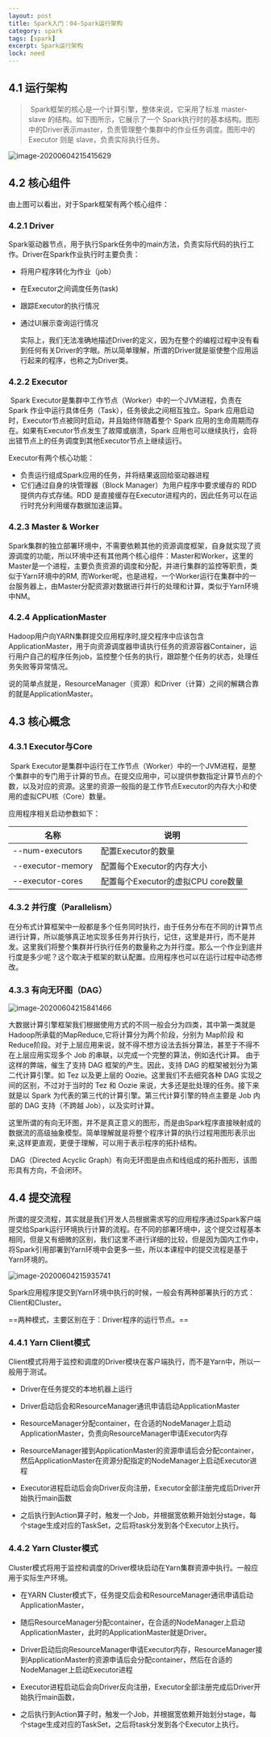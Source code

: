 ```yaml
---
layout: post
title: Spark入门：04-Spark运行架构
category: spark
tags: [spark]
excerpt: Spark运行架构
lock: need
---
```


## 4.1 运行架构

> ​    Spark框架的核心是一个计算引擎，整体来说，它采用了标准 master-slave 的结构。如下图所示，它展示了一个 Spark执行时的基本结构。图形中的Driver表示master，负责管理整个集群中的作业任务调度。图形中的Executor 则是 slave，负责实际执行任务。

![image-20200604215415629](https://lcode-cloudimg.oss-cn-shenzhen.aliyuncs.com/picGO/20200604215415.png)

## 4.2 核心组件

由上图可以看出，对于Spark框架有两个核心组件：

### 4.2.1 Driver

Spark驱动器节点，用于执行Spark任务中的main方法，负责实际代码的执行工作。Driver在Spark作业执行时主要负责：

- 将用户程序转化为作业（job）
- 在Executor之间调度任务(task)
- 跟踪Executor的执行情况
- 通过UI展示查询运行情况

  实际上，我们无法准确地描述Driver的定义，因为在整个的编程过程中没有看到任何有关Driver的字眼。所以简单理解，所谓的Driver就是驱使整个应用运行起来的程序，也称之为Driver类。

### 4.2.2 Executor

​    Spark Executor是集群中工作节点（Worker）中的一个JVM进程，负责在 Spark 作业中运行具体任务（Task），任务彼此之间相互独立。Spark 应用启动时，Executor节点被同时启动，并且始终伴随着整个 Spark 应用的生命周期而存在。如果有Executor节点发生了故障或崩溃，Spark 应用也可以继续执行，会将出错节点上的任务调度到其他Executor节点上继续运行。

  Executor有两个核心功能：

- 负责运行组成Spark应用的任务，并将结果返回给驱动器进程
- 它们通过自身的块管理器（Block Manager）为用户程序中要求缓存的 RDD 提供内存式存储。RDD 是直接缓存在Executor进程内的，因此任务可以在运行时充分利用缓存数据加速运算。

### 4.2.3 Master & Worker

​	Spark集群的独立部署环境中，不需要依赖其他的资源调度框架，自身就实现了资源调度的功能，所以环境中还有其他两个核心组件：Master和Worker，这里的Master是一个进程，主要负责资源的调度和分配，并进行集群的监控等职责，类似于Yarn环境中的RM, 而Worker呢，也是进程，一个Worker运行在集群中的一台服务器上，由Master分配资源对数据进行并行的处理和计算，类似于Yarn环境中NM。

### 4.2.4 ApplicationMaster

​	Hadoop用户向YARN集群提交应用程序时,提交程序中应该包含ApplicationMaster，用于向资源调度器申请执行任务的资源容器Container，运行用户自己的程序任务job，监控整个任务的执行，跟踪整个任务的状态，处理任务失败等异常情况。

​	说的简单点就是，ResourceManager（资源）和Driver（计算）之间的解耦合靠的就是ApplicationMaster。

## 4.3 核心概念

### 4.3.1 Executor与Core

​	Spark Executor是集群中运行在工作节点（Worker）中的一个JVM进程，是整个集群中的专门用于计算的节点。在提交应用中，可以提供参数指定计算节点的个数，以及对应的资源。这里的资源一般指的是工作节点Executor的内存大小和使用的虚拟CPU核（Core）数量。

应用程序相关启动参数如下：

| 名称              | 说明                               |
| ----------------- | ---------------------------------- |
| --num-executors   | 配置Executor的数量                 |
| --executor-memory | 配置每个Executor的内存大小         |
| --executor-cores  | 配置每个Executor的虚拟CPU core数量 |

### 4.3.2 并行度（Parallelism）

​	在分布式计算框架中一般都是多个任务同时执行，由于任务分布在不同的计算节点进行计算，所以能够真正地实现多任务并行执行，记住，这里是并行，而不是并发。这里我们将整个集群并行执行任务的数量称之为并行度。那么一个作业到底并行度是多少呢？这个取决于框架的默认配置。应用程序也可以在运行过程中动态修改。

### 4.3.3 有向无环图（DAG）

![image-20200604215841466](https://lcode-cloudimg.oss-cn-shenzhen.aliyuncs.com/picGO/20200604215841.png)

​	大数据计算引擎框架我们根据使用方式的不同一般会分为四类，其中第一类就是Hadoop所承载的MapReduce,它将计算分为两个阶段，分别为 Map阶段 和 Reduce阶段。对于上层应用来说，就不得不想方设法去拆分算法，甚至于不得不在上层应用实现多个 Job 的串联，以完成一个完整的算法，例如迭代计算。 由于这样的弊端，催生了支持 DAG 框架的产生。因此，支持 DAG 的框架被划分为第二代计算引擎。如 Tez 以及更上层的 Oozie。这里我们不去细究各种 DAG 实现之间的区别，不过对于当时的 Tez 和 Oozie 来说，大多还是批处理的任务。接下来就是以 Spark 为代表的第三代的计算引擎。第三代计算引擎的特点主要是 Job 内部的 DAG 支持（不跨越 Job），以及实时计算。

​	这里所谓的有向无环图，并不是真正意义的图形，而是由Spark程序直接映射成的数据流的高级抽象模型。简单理解就是将整个程序计算的执行过程用图形表示出来,这样更直观，更便于理解，可以用于表示程序的拓扑结构。

​	DAG（Directed Acyclic Graph）有向无环图是由点和线组成的拓扑图形，该图形具有方向，不会闭环。

## 4.4 提交流程

​	所谓的提交流程，其实就是我们开发人员根据需求写的应用程序通过Spark客户端提交给Spark运行环境执行计算的流程。在不同的部署环境中，这个提交过程基本相同，但是又有细微的区别，我们这里不进行详细的比较，但是因为国内工作中，将Spark引用部署到Yarn环境中会更多一些，所以本课程中的提交流程是基于Yarn环境的。

![image-20200604215935741](https://lcode-cloudimg.oss-cn-shenzhen.aliyuncs.com/picGO/20200604215935.png)

Spark应用程序提交到Yarn环境中执行的时候，一般会有两种部署执行的方式：Client和Cluster。

==两种模式，主要区别在于：Driver程序的运行节点。==

### 4.4.1 Yarn Client模式

Client模式将用于监控和调度的Driver模块在客户端执行，而不是Yarn中，所以一般用于测试。

- Driver在任务提交的本地机器上运行

- Driver启动后会和ResourceManager通讯申请启动ApplicationMaster

- ResourceManager分配container，在合适的NodeManager上启动ApplicationMaster，负责向ResourceManager申请Executor内存

- ResourceManager接到ApplicationMaster的资源申请后会分配container，然后ApplicationMaster在资源分配指定的NodeManager上启动Executor进程

- Executor进程启动后会向Driver反向注册，Executor全部注册完成后Driver开始执行main函数

- 之后执行到Action算子时，触发一个Job，并根据宽依赖开始划分stage，每个stage生成对应的TaskSet，之后将task分发到各个Executor上执行。

### 4.4.2 Yarn Cluster模式

Cluster模式将用于监控和调度的Driver模块启动在Yarn集群资源中执行。一般应用于实际生产环境。

- 在YARN Cluster模式下，任务提交后会和ResourceManager通讯申请启动ApplicationMaster，

- 随后ResourceManager分配container，在合适的NodeManager上启动ApplicationMaster，此时的ApplicationMaster就是Driver。
- Driver启动后向ResourceManager申请Executor内存，ResourceManager接到ApplicationMaster的资源申请后会分配container，然后在合适的NodeManager上启动Executor进程

- Executor进程启动后会向Driver反向注册，Executor全部注册完成后Driver开始执行main函数，

- 之后执行到Action算子时，触发一个Job，并根据宽依赖开始划分stage，每个stage生成对应的TaskSet，之后将task分发到各个Executor上执行。